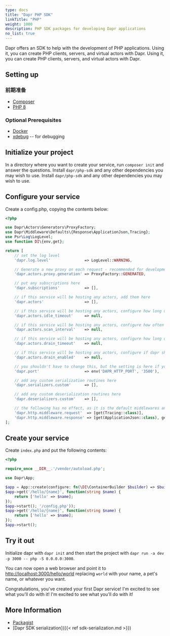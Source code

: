 ```yaml
---
type: docs
title: "Dapr PHP SDK"
linkTitle: "PHP"
weight: 1000
description: PHP SDK packages for developing Dapr applications
no_list: true
---
```


Dapr offers an SDK to help with the development of PHP applications. Using it, you can create PHP clients, servers, and virtual actors with Dapr. Using it, you can create PHP clients, servers, and virtual actors with Dapr.

## Setting up

### 前期准备

- [Composer](https://getcomposer.org/)
- [PHP 8](https://www.php.net/)

### Optional Prerequisites

- [Docker](https://www.docker.com/)
- [xdebug](http://xdebug.org/) -- for debugging

## Initialize your project

In a directory where you want to create your service, run `composer init` and answer the questions. Install `dapr/php-sdk` and any other dependencies you may wish to use. Install `dapr/php-sdk` and any other dependencies you may wish to use.

## Configure your service

Create a config.php, copying the contents below:

```php
<?php

use Dapr\Actors\Generators\ProxyFactory;
use Dapr\Middleware\Defaults\{Response\ApplicationJson,Tracing};
use Psr\Log\LogLevel;
use function DI\{env,get};

return [
    // set the log level
    'dapr.log.level'               => LogLevel::WARNING,

    // Generate a new proxy on each request - recommended for development
    'dapr.actors.proxy.generation' => ProxyFactory::GENERATED,

    // put any subscriptions here
    'dapr.subscriptions'           => [],

    // if this service will be hosting any actors, add them here
    'dapr.actors'                  => [],

    // if this service will be hosting any actors, configure how long until dapr should consider an actor idle
    'dapr.actors.idle_timeout'     => null,

    // if this service will be hosting any actors, configure how often dapr will check for idle actors 
    'dapr.actors.scan_interval'    => null,

    // if this service will be hosting any actors, configure how long dapr will wait for an actor to finish during drains
    'dapr.actors.drain_timeout'    => null,

    // if this service will be hosting any actors, configure if dapr should wait for an actor to finish
    'dapr.actors.drain_enabled'    => null,

    // you shouldn't have to change this, but the setting is here if you need to
    'dapr.port'                    => env('DAPR_HTTP_PORT', '3500'),

    // add any custom serialization routines here
    'dapr.serializers.custom'      => [],

    // add any custom deserialization routines here
    'dapr.deserializers.custom'    => [],

    // the following has no effect, as it is the default middlewares and processed in order specified
    'dapr.http.middleware.request'  => [get(Tracing::class)],
    'dapr.http.middleware.response' => [get(ApplicationJson::class), get(Tracing::class)],
];
```

## Create your service

Create `index.php` and put the following contents:

```php
<?php

require_once __DIR__.'/vendor/autoload.php';

use Dapr\App;

$app = App::create(configure: fn(\DI\ContainerBuilder $builder) => $builder->addDefinitions(__DIR__ . '/config.php'));
$app->get('/hello/{name}', function(string $name) {
    return ['hello' => $name];
});
$app->start(); '/config.php'));
$app->get('/hello/{name}', function(string $name) {
    return ['hello' => $name];
});
$app->start();
```

## Try it out

Initialize dapr with `dapr init` and then start the project with `dapr run -a dev -p 3000 -- php -S 0.0.0.0:3000`.

You can now open a web browser and point it to [http://localhost:3000/hello/world](http://localhost:3000/hello/world) replacing `world` with your name, a pet's name, or whatever you want.

Congratulations, you've created your first Dapr service! I'm excited to see what you'll do with it! I'm excited to see what you'll do with it!

## More Information

- [Packagist](https://packagist.org/packages/dapr/php-sdk)
- [Dapr SDK serialization]({{< ref sdk-serialization.md >}})
